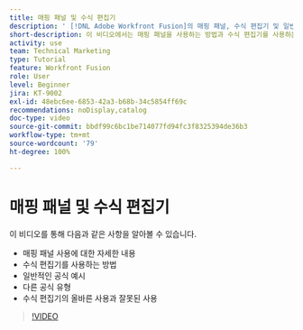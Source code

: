 ```yaml
---
title: 매핑 패널 및 수식 편집기
description: ' [!DNL Adobe Workfront Fusion]의 매핑 패널, 수식 편집기 및 일반적인 공식 예시 사용에 대해 자세히 알아봅니다.'
short-description: 이 비디오에서는 매핑 패널을 사용하는 방법과 수식 편집기를 사용하는 방법에 대해 자세히 알아봅니다.
activity: use
team: Technical Marketing
type: Tutorial
feature: Workfront Fusion
role: User
level: Beginner
jira: KT-9002
exl-id: 48ebc6ee-6853-42a3-b68b-34c5854ff69c
recommendations: noDisplay,catalog
doc-type: video
source-git-commit: bbdf99c6bc1be714077fd94fc3f8325394de36b3
workflow-type: tm+mt
source-wordcount: '79'
ht-degree: 100%

---
```


# 매핑 패널 및 수식 편집기

이 비디오를 통해 다음과 같은 사항을 알아볼 수 있습니다.

* 매핑 패널 사용에 대한 자세한 내용
* 수식 편집기를 사용하는 방법
* 일반적인 공식 예시
* 다른 공식 유형
* 수식 편집기의 올바른 사용과 잘못된 사용

>[!VIDEO](https://video.tv.adobe.com/v/3415988/?quality=12&learn=on&enablevpops=1&captions=kor)
